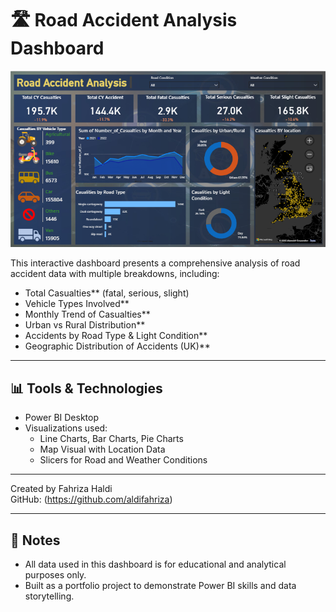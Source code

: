 # 🛣️ Road Accident Analysis Dashboard

![Dashboard Screenshot](./Dashboard-Preview.png)


This interactive dashboard presents a comprehensive analysis of road accident data with multiple breakdowns, including:

- Total Casualties** (fatal, serious, slight)
- Vehicle Types Involved**
- Monthly Trend of Casualties**
- Urban vs Rural Distribution**
- Accidents by Road Type & Light Condition**
- Geographic Distribution of Accidents (UK)**

---

## 📊 Tools & Technologies

- Power BI Desktop
- Visualizations used:
  - Line Charts, Bar Charts, Pie Charts
  - Map Visual with Location Data
  - Slicers for Road and Weather Conditions

---

Created by Fahriza Haldi  
GitHub: (https://github.com/aldifahriza)

---

## 📌 Notes

- All data used in this dashboard is for educational and analytical purposes only.
- Built as a portfolio project to demonstrate Power BI skills and data storytelling.


